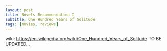 ```yaml
---
layout: post
title: Novels Recommendation I
subtitle: One Hundred Years of Solitude
tags: [movies, reviews]
---
```


wiki: https://en.wikipedia.org/wiki/One_Hundred_Years_of_Solitude
TO BE UPDATED...
